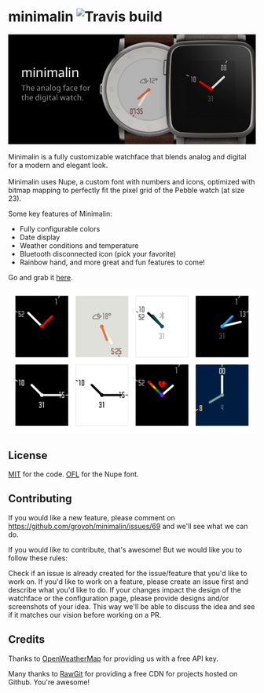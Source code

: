 # minimalin ![Travis build](https://api.travis-ci.org/groyoh/minimalin.svg?branch=master)

![banner](design/store/marketing-banner.png)

Minimalin is a fully customizable watchface that blends analog and digital for a modern and elegant look. <br><br>
Minimalin uses Nupe, a custom font with numbers and icons, optimized with bitmap mapping to perfectly fit the pixel grid of the Pebble watch (at size 23).

Some key features of Minimalin:
* Fully configurable colors
* Date display
* Weather conditions and temperature
* Bluetooth disconnected icon (pick your favorite)
* Rainbow hand, and more great and fun features to come!

Go and grab it [here](https://apps.getpebble.com/en_US/application/56f93a5361a01637e5000036).

![Preview](design/minimalin_preview.png)

## License

[MIT](LICENSE.md) for the code.
[OFL](design/font/LICENSE.md) for the Nupe font.

## Contributing
If you would like a new feature, please comment on https://github.com/groyoh/minimalin/issues/69 and we'll see what we can do.

If you would like to contribute, that's awesome! But we would like you to follow these rules:

Check if an issue is already created for the issue/feature that you'd like to work on. If you'd like to work on a feature, please create an issue first and describe what you'd like to do. If your changes impact the design of the watchface or the configuration page, please provide designs and/or screenshots of your idea.
This way we'll be able to discuss the idea and see if it matches our vision before working on a PR.

## Credits

Thanks to [OpenWeatherMap](http://openweathermap.org/) for providing us with a free API key.

Many thanks to [RawGit](https://rawgit.com/) for providing a free CDN for projects hosted on Github. You're awesome!
